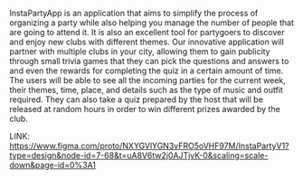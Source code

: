  InstaPartyApp is an application that aims to simplify the process of organizing a party while also helping you manage the number of people that are going to attend it. It is also an excellent tool for partygoers to discover and enjoy new clubs with different themes.
 Our innovative application will partner with multiple clubs in your city, allowing them to gain publicity through small trivia games that they can pick the questions and answers to and even the rewards for completing the quiz in a certain amount of time.
 The users will be able to see all the incoming parties for the current week, their themes, time, place, and details such as the type of music and outfit required. They can also take a quiz prepared by the host that will be released at random hours in order to win different prizes awarded by the club.

LINK: https://www.figma.com/proto/NXYGVlYGN3vFRO5oVHF97M/InstaPartyV1?type=design&node-id=7-68&t=uA8V6tw2j0AJTjvK-0&scaling=scale-down&page-id=0%3A1

